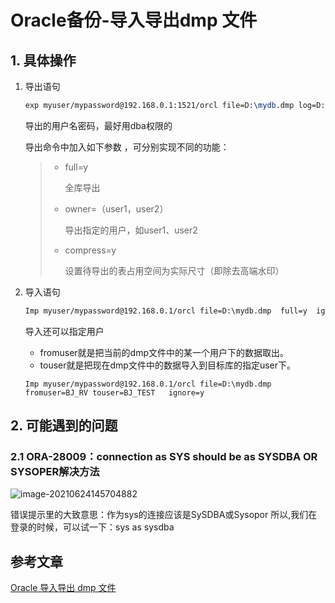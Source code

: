 # Oracle备份-导入导出dmp 文件

## 1. 具体操作

1. 导出语句

   ```tex
   exp myuser/mypassword@192.168.0.1:1521/orcl file=D:\mydb.dmp log=D:\export.log full=y  as sysdba
   ```

   导出的用户名密码，最好用dba权限的

   导出命令中加入如下参数 ，可分别实现不同的功能：

   > - full=y
   >
   >   全库导出
   >
   > - owner=（user1，user2）
   >
   >   导出指定的用户，如user1、user2
   >
   > - compress=y
   >
   >   设置待导出的表占用空间为实际尺寸（即除去高端水印）

2. 导入语句

   ```txt
   Imp myuser/mypassword@192.168.0.1/orcl file=D:\mydb.dmp  full=y  ignore=y
   ```

   导入还可以指定用户

   - fromuser就是把当前的dmp文件中的某一个用户下的数据取出。
   - touser就是把现在dmp文件中的数据导入到目标库的指定user下。

   ```
   Imp myuser/mypassword@192.168.0.1/orcl file=D:\mydb.dmp    fromuser=BJ_RV touser=BJ_TEST   ignore=y
   ```

   

## 2. 可能遇到的问题

### 2.1 ORA-28009：connection as SYS should be as SYSDBA OR SYSOPER解决方法

![image-20210624145704882](https://zszblog.oss-cn-beijing.aliyuncs.com/zszblog/blogimage-master/image-20210624145704882.png)

错误提示里的大致意思：作为sys的连接应该是SySDBA或Sysopor
所以,我们在登录的时候，可以试一下：sys as sysdba 

## 参考文章

[Oracle 导入导出 dmp 文件](https://www.cnblogs.com/mingforyou/p/7110163.html)
